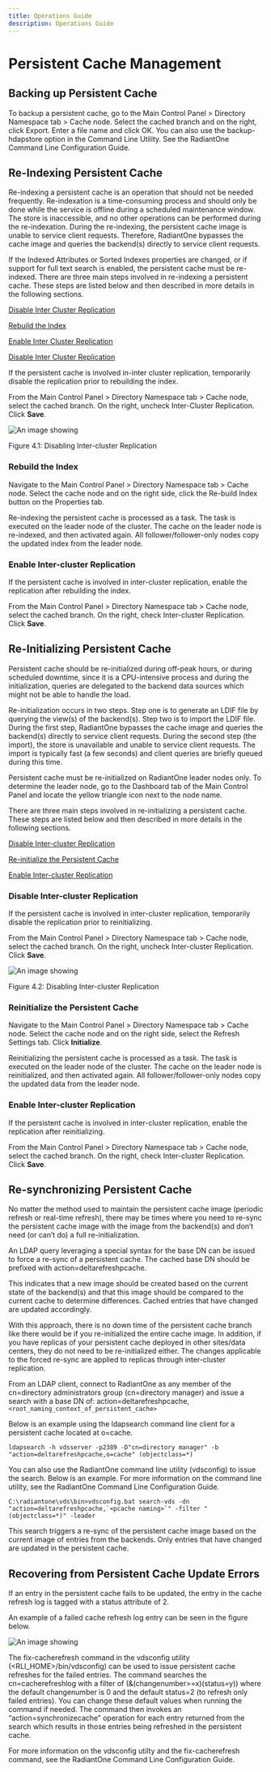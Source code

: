 ```yaml
---
title: Operations Guide
description: Operations Guide
---
```


# Persistent Cache Management

## Backing up Persistent Cache

To backup a persistent cache, go to the Main Control Panel > Directory Namespace tab > Cache node. Select the cached branch and on the right, click Export. Enter a file name and click OK. You can also use the backup-hdapstore option in the Command Line Utility. See the RadiantOne Command Line Configuration Guide.

## Re-Indexing Persistent Cache

Re-indexing a persistent cache is an operation that should not be needed frequently. Re-indexation is a time-consuming process and should only be done while the service is offline during a scheduled maintenance window. The store is inaccessible, and no other operations can be performed during the re-indexation. During the re-indexing, the persistent cache image is unable to service client requests. Therefore, RadiantOne bypasses the cache image and queries the backend(s) directly to service client requests.

If the Indexed Attributes or Sorted Indexes properties are changed, or if support for full text search is enabled, the persistent cache must be re-indexed. There are three main steps involved in re-indexing a persistent cache. These steps are listed below and then described in
more details in the following sections.

[Disable Inter Cluster Replication](#disable-inter-cluster-replication)

[Rebuild the Index](#rebuild-the-index)

[Enable Inter Cluster Replication](#enable-inter-cluster-replication)

[Disable Inter Cluster Replication](#disable-inter-cluster-replication)

If the persistent cache is involved in-inter cluster replication, temporarily disable the replication prior to rebuilding the index.

From the Main Control Panel > Directory Namespace tab > Cache node, select the cached branch. On the right, uncheck Inter-Cluster Replication. Click **Save**.

![An image showing ](Media/Image4.1.jpg)

Figure 4.1: Disabling Inter-cluster Replication

### Rebuild the Index

Navigate to the Main Control Panel > Directory Namespace tab > Cache node. Select the cache node and on the right side, click the Re-build Index button on the Properties tab.

Re-indexing the persistent cache is processed as a task. The task is executed on the leader node of the cluster. The cache on the leader node is re-indexed, and then activated again. All follower/follower-only nodes copy the updated index from the leader node.

### Enable Inter-cluster Replication

If the persistent cache is involved in inter-cluster replication, enable the replication after rebuilding the index.

From the Main Control Panel > Directory Namespace tab > Cache node, select the cached branch. On the right, check Inter-cluster Replication. Click **Save**.

## Re-Initializing Persistent Cache

Persistent cache should be re-initialized during off-peak hours, or during scheduled downtime, since it is a CPU-intensive process and during the initialization, queries are delegated to the backend data sources which might not be able to handle the load.

Re-initialization occurs in two steps. Step one is to generate an LDIF file by querying the view(s) of the backend(s). Step two is to import the LDIF file. During the first step, RadiantOne bypasses the cache image and queries the backend(s) directly to service client requests. During the second step (the import), the store is unavailable and unable to service client requests. The import is typically fast (a few seconds) and client queries are briefly queued during this time.

Persistent cache must be re-initialized on RadiantOne leader nodes only. To determine the leader node, go to the Dashboard tab of the Main Control Panel and locate the yellow triangle icon next to the node name.

There are three main steps involved in re-initializing a persistent cache. These steps are listed below and then described in more details in the following sections.

[Disable Inter-cluster Replication](#disable-inter-cluster-replication)

[Re-initialize the Persistent Cache](#reinitialize-the-persistent-cache)

[Enable Inter-cluster Replication](#enable-inter-cluster-replication)

### Disable Inter-cluster Replication

If the persistent cache is involved in inter-cluster replication, temporarily disable the replication prior to reinitializing.

From the Main Control Panel > Directory Namespace tab > Cache node, select the cached branch. On the right, uncheck Inter-cluster Replication. Click **Save**.

![An image showing ](Media/Image4.2.jpg)

Figure 4.2: Disabling Inter-cluster Replication

### Reinitialize the Persistent Cache

Navigate to the Main Control Panel > Directory Namespace tab > Cache node. Select the cache node and on the right side, select the Refresh Settings tab. Click **Initialize**.

Reinitializing the persistent cache is processed as a task. The task is executed on the leader node of the cluster. The cache on the leader node is reinitialized, and then activated again. All follower/follower-only nodes copy the updated data from the leader node.

### Enable Inter-cluster Replication

If the persistent cache is involved in inter-cluster replication, enable the replication after reinitializing.

From the Main Control Panel > Directory Namespace tab > Cache node, select the cached branch. On the right, check Inter-cluster Replication. Click **Save**.

## Re-synchronizing Persistent Cache

No matter the method used to maintain the persistent cache image (periodic refresh or real-time refresh), there may be times where you need to re-sync the persistent cache image with the image from the backend(s) and don’t need (or can’t do) a full re-initialization.

An LDAP query leveraging a special syntax for the base DN can be issued to force a re-sync of a persistent cache. The cached base DN should be prefixed with action=deltarefreshpcache.

This indicates that a new image should be created based on the current state of the backend(s) and that this image should be compared to the current cache to determine differences. Cached entries that have changed are updated accordingly.

With this approach, there is no down time of the persistent cache branch like there would be if you re-initialized the entire cache image. In addition, if you have replicas of your persistent cache deployed in other sites/data centers, they do not need to be re-initialized either. The changes applicable to the forced re-sync are applied to replicas through inter-cluster replication.

From an LDAP client, connect to RadiantOne as any member of the cn=directory administrators group (cn=directory manager) and issue a search with a base DN of: action=deltarefreshpcache,`<root_naming_context_of_persistent_cache>`

Below is an example using the ldapsearch command line client for a persistent cache located at o=cache.

```
ldapsearch -h vdsserver -p2389 -D"cn=directory manager" -b "action=deltarefreshpcache,o=cache" (objectclass=*)
```

You can also use the RadiantOne command line utility (vdsconfig) to issue the search. Below is an example. For more information on the command line utility, see the RadiantOne Command Line Configuration Guide.

```
C:\radiantone\vds\bin>vdsconfig.bat search-vds -dn "action=deltarefreshpcache,`<pcache naming>`" -filter "(objectclass=*)" -leader
```

This search triggers a re-sync of the persistent cache image based on the current image of
entries from the backends. Only entries that have changed are updated in the persistent cache.

## Recovering from Persistent Cache Update Errors

If an entry in the persistent cache fails to be updated, the entry in the cache refresh log is
tagged with a status attribute of 2.

An example of a failed cache refresh log entry can be seen in the figure below.

![An image showing ](Media/FailedCacheRefresh.jpg)

The fix-cacherefresh command in the vdsconfig utility (<RLI_HOME>/bin/vdsconfig) can be used to issue persistent cache refreshes for the failed entries. The command searches the cn=cacherefreshlog with a filter of (&(changenumber>=x)(status=y)) where the default changenumber is 0 and the default status=2 (to refresh only failed entries). You can change these default values when running the command if needed. The command then invokes an “action=synchronizecache” operation for each entry returned from the search which results in those entries being refreshed in the persistent cache.

For more information on the vdsconfig utilty and the fix-cacherefresh command, see the RadiantOne Command Line Configuration Guide.